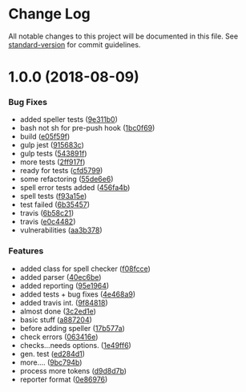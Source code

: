 # Change Log

All notable changes to this project will be documented in this file. See [standard-version](https://github.com/conventional-changelog/standard-version) for commit guidelines.

<a name="1.0.0"></a>
# 1.0.0 (2018-08-09)


### Bug Fixes

* added speller tests ([9e311b0](https://github.com/srfrnk/gulp-ts-spellcheck/commit/9e311b0))
* bash not sh for pre-push hook ([1bc0f69](https://github.com/srfrnk/gulp-ts-spellcheck/commit/1bc0f69))
* build ([e05f59f](https://github.com/srfrnk/gulp-ts-spellcheck/commit/e05f59f))
* gulp jest ([915683c](https://github.com/srfrnk/gulp-ts-spellcheck/commit/915683c))
* gulp tests ([543891f](https://github.com/srfrnk/gulp-ts-spellcheck/commit/543891f))
* more tests ([2ff917f](https://github.com/srfrnk/gulp-ts-spellcheck/commit/2ff917f))
* ready for tests ([cfd5799](https://github.com/srfrnk/gulp-ts-spellcheck/commit/cfd5799))
* some refactoring ([55de6e6](https://github.com/srfrnk/gulp-ts-spellcheck/commit/55de6e6))
* spell error tests added ([456fa4b](https://github.com/srfrnk/gulp-ts-spellcheck/commit/456fa4b))
* spell tests ([f93a15e](https://github.com/srfrnk/gulp-ts-spellcheck/commit/f93a15e))
* test failed ([6b35457](https://github.com/srfrnk/gulp-ts-spellcheck/commit/6b35457))
* travis ([6b58c21](https://github.com/srfrnk/gulp-ts-spellcheck/commit/6b58c21))
* travis ([e0c4482](https://github.com/srfrnk/gulp-ts-spellcheck/commit/e0c4482))
* vulnerabilities ([aa3b378](https://github.com/srfrnk/gulp-ts-spellcheck/commit/aa3b378))


### Features

* added class for spell checker ([f08fcce](https://github.com/srfrnk/gulp-ts-spellcheck/commit/f08fcce))
* added parser ([40ec6be](https://github.com/srfrnk/gulp-ts-spellcheck/commit/40ec6be))
* added reporting ([95e1964](https://github.com/srfrnk/gulp-ts-spellcheck/commit/95e1964))
* added tests + bug fixes ([4e468a9](https://github.com/srfrnk/gulp-ts-spellcheck/commit/4e468a9))
* added travis int. ([9f84818](https://github.com/srfrnk/gulp-ts-spellcheck/commit/9f84818))
* almost done ([3c2ed1e](https://github.com/srfrnk/gulp-ts-spellcheck/commit/3c2ed1e))
* basic stuff ([a887204](https://github.com/srfrnk/gulp-ts-spellcheck/commit/a887204))
* before adding speller ([17b577a](https://github.com/srfrnk/gulp-ts-spellcheck/commit/17b577a))
* check errors ([063416e](https://github.com/srfrnk/gulp-ts-spellcheck/commit/063416e))
* checks...needs options. ([1e49ff6](https://github.com/srfrnk/gulp-ts-spellcheck/commit/1e49ff6))
* gen. test ([ed284d1](https://github.com/srfrnk/gulp-ts-spellcheck/commit/ed284d1))
* more.... ([9bc794b](https://github.com/srfrnk/gulp-ts-spellcheck/commit/9bc794b))
* process more tokens ([d9d8d7b](https://github.com/srfrnk/gulp-ts-spellcheck/commit/d9d8d7b))
* reporter format ([0e86976](https://github.com/srfrnk/gulp-ts-spellcheck/commit/0e86976))
